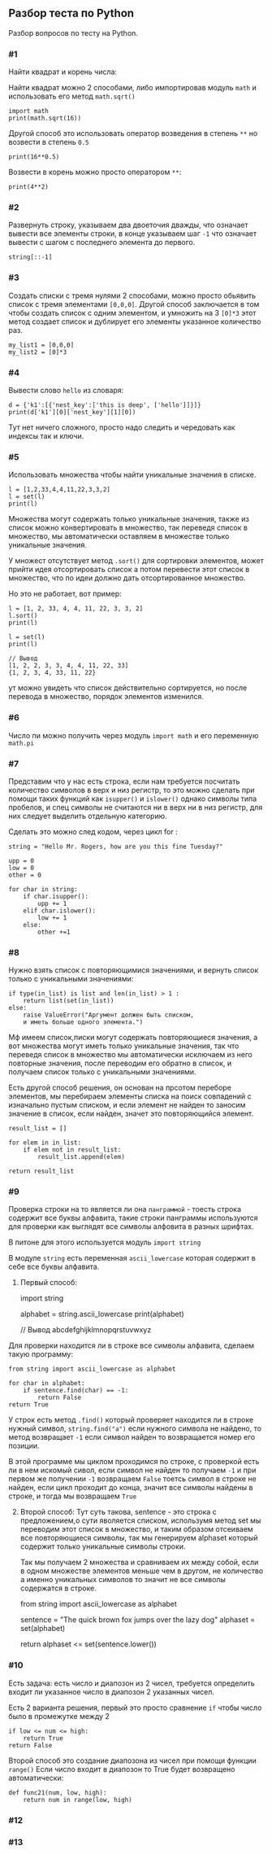 ## Разбор теста по Python
Разбор вопросов по тесту на Python.

### #1
Найти квадрат и корень числа:

Найти квадрат можно 2 способами, либо импортировав модуль `math` 
и использовать его метод `math.sqrt()`

    import math
    print(math.sqrt(16))

Другой способ это использовать оператор возведения в степень `**`
но возвести в степень `0.5`

    print(16**0.5)

Возвести в корень можно просто оператором `**`:

    print(4**2)


### #2
Развернуть строку, указываем два двоеточия дважды, что означает 
вывести все элементы строки, в конце указываем шаг `-1` что означает 
вывести с шагом с последнего элемента до первого.

    string[::-1]

### #3
Создать списки с тремя нулями 2 способами, можно просто обьявить список
с тремя элементами `[0,0,0]`. Другой способ заключается в том чтобы 
создать список с одним элементом, и умножить на 3 `[0]*3` этот метод 
создает список и дублирует его элементы указанное количество раз.

    my_list1 = [0,0,0]
    my_list2 = [0]*3

### #4
Вывести слово `hello` из словаря:

    d = {'k1':[{'nest_key':['this is deep', ['hello']]}]}
    print(d['k1'][0]['nest_key'][1][0])

Тут нет ничего сложного, просто надо следить и чередовать как индексы 
так и ключи.

### #5
Использовать множества чтобы найти уникальные значения в списке.

    l = [1,2,33,4,4,11,22,3,3,2]
    l = set(l)
    print(l)

Множества могут содержать только уникальные значения, также из список 
можно конвертировать в множество, так переведя список в множество, мы 
автоматически оставляем в множестве только уникальные значения.

У множест отсутствует метод `.sort()` для сортировки элементов, может 
прийти идея отсортировать список а потом перевести этот список в множество,
что по идеи должно дать отсортированное множество.

Но это не работает, вот пример:

    l = [1, 2, 33, 4, 4, 11, 22, 3, 3, 2]
    l.sort()
    print(l)

    l = set(l)
    print(l)

    // Вывод
    [1, 2, 2, 3, 3, 4, 4, 11, 22, 33]
    {1, 2, 3, 4, 33, 11, 22}

ут можно увидеть что список действительно сортируется, но после перевода 
в множество, порядок элементов изменился.


### #6
Число пи можно получить через модуль `import math` и его переменную `math.pi`

### #7
Представим что у нас есть строка, если нам требуется посчитать количество
символов в верх и низ регистр, то это можно сделать при помощи таких функций
как `isupper()` и `islower()` однако символы типа пробелов, и спец символы
не считаются ни в верх ни в низ регистр, для них следует выделить отдельную 
категорию.

Сделать это можно след кодом, через цикл for :

    string = "Hello Mr. Rogers, how are you this fine Tuesday?"    

    upp = 0
    low = 0
    other = 0

    for char in string:
        if char.isupper():
            upp += 1
        elif char.islower():
            low += 1
        else:
            other +=1

### #8
Нужно взять список с повторяющимися значениями, и вернуть список только 
с уникальными значениями:

    if type(in_list) is list and len(in_list) > 1 :
        return list(set(in_list))
    else:
        raise ValueError("Аргумент должен быть списком, 
        и иметь больше одного элемента.")

Мф имеем список,писки могут содержать повторяющиеся значения, а вот множества 
могут иметь только уникальные значения, так что переведя список в множество
мы автоматически исключаем из него повторные значения, после переводим его 
обратно в список, и получаем список только с уникальными значениями.

Есть другой способ решения, он основан на прсотом переборе элементов, мы
перебираем элементы списка на поиск совпадений с изначально пустым списком,
и если элемент не найден то заносим значение в список, если найден, значет 
это повторяющийся элемент.

    result_list = []

    for elem in in_list:
        if elem not in result_list:
            result_list.append(elem)

    return result_list

### #9
Проверка строки на то является ли она `панграммой` - тоесть строка содержит
все буквы алфавита, такие строки панграммы используются для проверки как 
выглядят все символы алфовита в разных шрифтах. 

В питоне для этого используется модуль `import string` 

В модуле `string` есть переменная `ascii_lowercase` которая содержит в 
себе все буквы алфавита.

1) Первый способ:


    import string

    alphabet = string.ascii_lowercase
    print(alphabet)        

    // Вывод
    abcdefghijklmnopqrstuvwxyz

Для проверки находится ли в строке все символы алфавита, сделаем такую
программу:

    from string import ascii_lowercase as alphabet

    for char in alphabet:
        if sentence.find(char) == -1:
            return False
    return True

У строк есть метод `.find()` который проверяет находится ли в строке 
нужный символ, `string.find("a")` если нужного символа не найдено, то
метод возвращает `-1` если символ найден то возвращается номер его
позиции.

В этой программе мы циклом проходимся по строке, с проверкой есть ли в 
нем искомый сивол, если символ не найден то получаем `-1` и при первом же 
получении `-1` возвращаем `False` тоетсь символ в строке не найден, если 
цикл проходит до конца, значит все символы найдены в строке, и тогда мы
возвращаем `True`

2) Второй способ:
Тут суть такова, sentence - это строка с предложением,о сути яволяется 
   списком, использумя метод set мы переводим этот список в множество, и 
   таким образом отсеиваем все повторяющиеся символы, так мы генерируем
   alphaset который содержит только уникальные символы строки.
   
    Так мы получаем 2 множества и сравниваем их между собой, если в одном 
    множестве элементов меньше чем в другом, не количество а именно 
   уникальных символов то значит не все символы содержатся в строке.
   

    from string import ascii_lowercase as alphabet
   
    sentence = "The quick brown fox jumps over the lazy dog"
    alphaset = set(alphabet)

    return alphaset <= set(sentence.lower())


### #10
Есть задача: есть число и диапозон из 2 чисел, требуется определить входит
ли указанное число в диапозон 2 указанных чисел.

Есть 2 варианта решения, первый это просто сравнение `if` чтобы число 
было в промежутке между 2

    if low <= num <= high:
        return True
    return False

Второй способ это создание диапозона из чисел при помощи функции `range()`
Если число входит в диапозон то True будет возвращено автоматически:


    def func21(num, low, high):
        return num in range(low, high)


### #12


### #13











